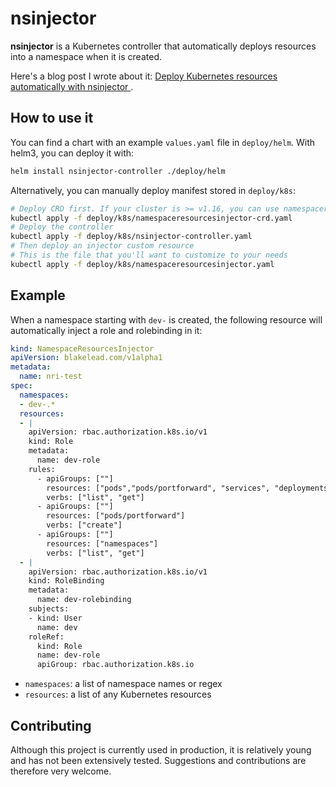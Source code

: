 # nsinjector

**nsinjector** is a Kubernetes controller that automatically deploys resources into a namespace when it is created.

Here's a blog post I wrote about it: [Deploy Kubernetes resources automatically with nsinjector
](https://blog.blakelead.com/posts/2020/10/12/nsinjector/).

## How to use it

You can find a chart with an example `values.yaml` file in `deploy/helm`.
With helm3, you can deploy it with:

```bash
helm install nsinjector-controller ./deploy/helm
```

Alternatively, you can manually deploy manifest stored in `deploy/k8s`:

```bash
# Deploy CRD first. If your cluster is >= v1.16, you can use namespaceresourcesinjector-crd-1.16.yaml instead
kubectl apply -f deploy/k8s/namespaceresourcesinjector-crd.yaml
# Deploy the controller
kubectl apply -f deploy/k8s/nsinjector-controller.yaml
# Then deploy an injector custom resource
# This is the file that you'll want to customize to your needs
kubectl apply -f deploy/k8s/namespaceresourcesinjector.yaml
```

## Example

When a namespace starting with `dev-` is created, the following resource will automatically inject a role and rolebinding in it:

```yaml
kind: NamespaceResourcesInjector
apiVersion: blakelead.com/v1alpha1
metadata:
  name: nri-test
spec:
  namespaces:
  - dev-.*
  resources:
  - |
    apiVersion: rbac.authorization.k8s.io/v1
    kind: Role
    metadata:
      name: dev-role
    rules:
      - apiGroups: [""]
        resources: ["pods","pods/portforward", "services", "deployments", "ingresses"]
        verbs: ["list", "get"]
      - apiGroups: [""]
        resources: ["pods/portforward"]
        verbs: ["create"]
      - apiGroups: [""]
        resources: ["namespaces"]
        verbs: ["list", "get"]
  - |
    apiVersion: rbac.authorization.k8s.io/v1
    kind: RoleBinding
    metadata:
      name: dev-rolebinding
    subjects:
    - kind: User
      name: dev
    roleRef:
      kind: Role
      name: dev-role
      apiGroup: rbac.authorization.k8s.io
```

- `namespaces`:  a list of namespace names or regex
- `resources`: a list of any Kubernetes resources

## Contributing

Although this project is currently used in production, it is relatively young and has not been extensively tested. Suggestions and contributions are therefore very welcome.
